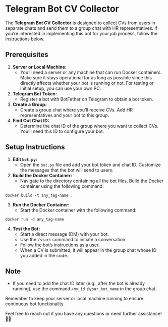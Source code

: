 # Telegram Bot CV Collector #

The **Telegram Bot CV Collector** is designed to collect CVs from users in separate chats and send them to a group chat with HR representatives. If you’re interested in implementing this bot for your job process, follow the instructions below.

## Prerequisites ##
1. **Server or Local Machine:**
    * You’ll need a server or any machine that can run Docker containers. Make sure it stays operational for as long as possible since this directly affects whether your bot is running or not. For testing or initial setup, you can use your own PC.
2. **Telegram Bot Token:**
    * Register a bot with BotFather on Telegram to obtain a bot token.
3. **Create a Group:**
    * Create a group chat where you’ll receive CVs. Add HR representatives and your bot to this group.
4. **Find Out Chat ID:**
    * Determine the chat ID of the group where you want to collect CVs. You’ll need this ID to configure your bot.

## Setup Instructions
1. **Edit `bot.py`:**
    * Open the `bot.py` file and add your bot token and chat ID.
Customize the messages that the bot will send to users.
2. **Build the Docker Container:**
    * Navigate to the directory containing all the bot files.
Build the Docker container using the following command:

```docker build -t any_tag-name .```

3. **Run the Docker Container:**
    * Start the Docker container with the following command:
    
```docker run -d any_tag-name```

4. **Test the Bot:**
    * Start a direct message (DM) with your bot.
    * Use the `/start` command to initiate a conversation.
    * Follow the bot’s instructions as a user.
    * When a CV is submitted, it will appear in the group chat whose ID you added in the code.

## Note
* If you need to add the chat ID later (e.g., after the bot is already running), use the command `/my_id @your_bot_name` in the group chat.

Remember to keep your server or local machine running to ensure continuous bot functionality.

Feel free to reach out if you have any questions or need further assistance! 🤖📄
